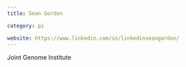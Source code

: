 ```yaml
---
title: Sean Gordon

category: pi

website: https://www.linkedin.com/in/linkedinseangordon/
---
```


Joint Genome Institute
